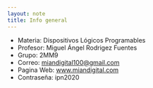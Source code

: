 ```yaml
---
layout: note
title: Info general
---
```


* Materia: Dispositivos Lógicos Programables
* Profesor: Miguel Ángel Rodrigez Fuentes
* Grupo: 2MM9
* Correo: miandigital100@gmail.com
* Pagina Web: www.miandigital.com 
* Contraseña: ipn2020